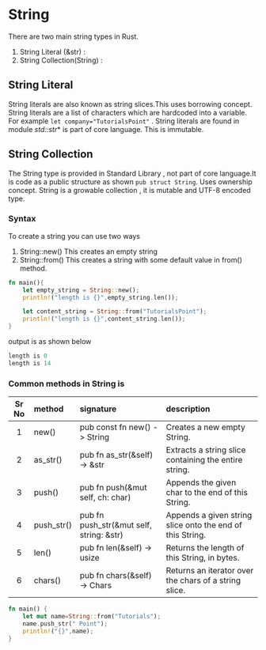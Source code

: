 # String

There are two main string types in Rust.

1. String Literal (&str) :  
2. String Collection(String) :

## String Literal

String literals are also known as string slices.This uses borrowing concept.
String literals are a list of characters which are hardcoded into a variable. For example `let company="TutorialsPoint"` . String literals are found in module
*std::str**  is part of core language. This is immutable.

## String Collection

The String type is provided in Standard Library , not part of core language.It is code as a public structure as shown `pub struct String`.
Uses ownership concept. String is a growable collection ,  it is mutable and UTF-8 encoded type.

### Syntax

 To create a string you can use two ways
 1. String::new()
   This creates an empty string
 2. String::from()
    This creates a string with some default value in from() method.

```rust
fn main(){
    let empty_string = String::new();
    println!("length is {}",empty_string.len());

    let content_string = String::from("TutorialsPoint");
    println!("length is {}",content_string.len());
}

```

output is as shown below

```rust
length is 0
length is 14

```

### Common methods in String is

|Sr No |  method | signature  | description
|:----:|:----------|:----|:-----------------|
| 1    | new()     | pub const fn new() -> String|Creates a new empty String.
| 2    | as_str()  | pub fn as_str(&self) -> &str  | Extracts a string slice containing the entire string.
|3    | push()     |pub fn push(&mut self, ch: char) |Appends the given char to the end of this String.
| 4    | push_str() |pub fn push_str(&mut self, string: &str)   | Appends a given string slice onto the end of this String.
| 5    | len()     |pub fn len(&self) -> usize |Returns the length of this String, in bytes.
| 6   | chars()     |pub fn chars(&self) -> Chars |Returns an iterator over the chars of a string slice.

```rust
fn main() {
    let mut name=String::from("Tutorials");
    name.push_str(" Point");
    println!("{}",name);
}

```

<!-- 
1. string functions:
https://doc.rust-lang.org/std/string/struct.String.html

2. string slice:
https://doc.rust-lang.org/std/primitive.str.html#method.chars

3.string literal primitive type
https://doc.rust-lang.org/std/str/index.html


-->